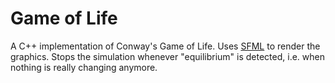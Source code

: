 # Game of Life

A C++ implementation of Conway's Game of Life. Uses [SFML](https://www.sfml-dev.org/) to render the graphics. 
Stops the simulation whenever "equilibrium" is detected, i.e. when nothing is really changing anymore.
